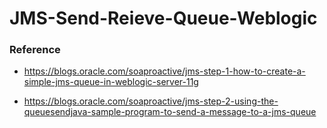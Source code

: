 # JMS-Send-Reieve-Queue-Weblogic

### Reference

* https://blogs.oracle.com/soaproactive/jms-step-1-how-to-create-a-simple-jms-queue-in-weblogic-server-11g

* https://blogs.oracle.com/soaproactive/jms-step-2-using-the-queuesendjava-sample-program-to-send-a-message-to-a-jms-queue
